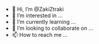- 👋 Hi, I’m @ZakiZtraki
- 👀 I’m interested in ...
- 🌱 I’m currently learning ...
- 💞️ I’m looking to collaborate on ...
- 📫 How to reach me ...

<!---
ZakiZtraki/ZakiZtraki is a ✨ special ✨ repository because its `README.md` (this file) appears on your GitHub profile.
You can click the Preview link to take a look at your changes.
--->
